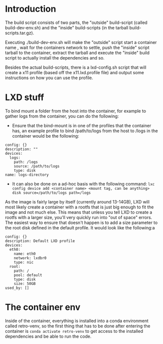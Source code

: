 # Introduction

The build script consists of two parts, the "outside" build-script (called build-dev-env.sh) and the "inside" build-scripts (in the tarball build-scripts.tar.gz).

Executing ./build-dev-env.sh <container name> will make the "outside" script start a container name <container name>, wait for the containers network to settle, push the "inside" script tarball to the container, extract the tarball and execute the "inside" build script to actually install the dependencies and so.

Besides the actual build-scripts, there is a lxd-config.sh script that will create a x11 profile (based off the x11.lxd.profile file) and output some instructions on how you can use the profile.

# LXD stuff

To bind mount a folder from the host into the container, for example to gather logs from the container, you can do the following:
* Ensure that the bind-mount is in one of the profiles that the container has, an example profile to bind /path/to/logs from the host to /logs in the container would be the following:
```
config: {}
description: ""
devices:
  logs:
    path: /logs
    source: /path/to/logs
    type: disk
name: logs-directory
```

* It can also be done on a ad-hoc basis with the following command: `lxc config device add <container name> <mount tag, can be anything> disk source=/path/to/logs path=/logs`

As the image is fairly large by itself (currently around 13-14GB), LXD will most likely create a container with a rootfs that is just big enough to fit the image and not much else. This means that unless you tell LXD to create a rootfs with a larger size, you'll very quickly run into "out of space" errors.
The easiest way to ensure that doesn't happen is to add a size parameter to the root disk defined in the default profile. It would look like the following:a
```
config: {}
description: Default LXD profile
devices:
  eth0:
    name: eth0
    network: lxdbr0
    type: nic
  root:
    path: /
    pool: default
    type: disk
    size: 50GB
used_by: []
```

# The container env

Inside of the container, everything is installed into a conda environment called retro-venv, so the first thing that has to be done after entering the container is `conda activate retro-venv` to get access to the installed dependencies and be able to run the code.
